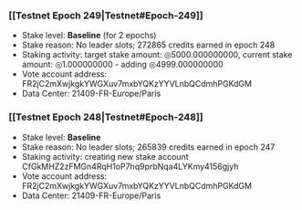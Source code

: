 ### [[Testnet Epoch 249|Testnet#Epoch-249]]
* Stake level: **Baseline** (for 2 epochs)
* Stake reason: No leader slots; 272865 credits earned in epoch 248
* Staking activity: target stake amount: ◎5000.000000000, current stake amount: ◎1.000000000 - adding ◎4999.000000000
* Vote account address: FR2jC2mXwjkgkYWGXuv7mxbYQKzYYVLnbQCdmhPGKdGM
* Data Center: 21409-FR-Europe/Paris
### [[Testnet Epoch 248|Testnet#Epoch-248]]
* Stake level: **Baseline**
* Stake reason: No leader slots; 265839 credits earned in epoch 247
* Staking activity: creating new stake account CfGkMHZ2zFMGn4RqH1oP7hq9prbNqa4LYKmy4156gjyh
* Vote account address: FR2jC2mXwjkgkYWGXuv7mxbYQKzYYVLnbQCdmhPGKdGM
* Data Center: 21409-FR-Europe/Paris